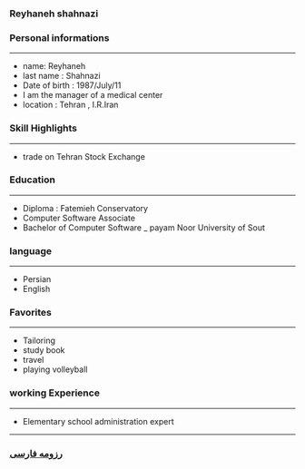 
### Reyhaneh shahnazi


### Personal informations

---
+ name: Reyhaneh
+ last name : Shahnazi
+ Date of birth : 1987/July/11
+ I am the manager of a medical center
+ location : Tehran , I.R.Iran


### Skill Highlights

---
+ trade on Tehran Stock Exchange


### Education

---
+ Diploma : Fatemieh Conservatory
+ Computer Software Associate
+ Bachelor of Computer Software
_ payam Noor University of Sout 

### language

---
+ Persian
+ English

### Favorites

---
+ Tailoring
+ study book
+ travel 
+ playing volleyball

### working Experience

---
+ Elementary school administration expert




--- 
### [رزومه فارسی](resume-fa.md)
